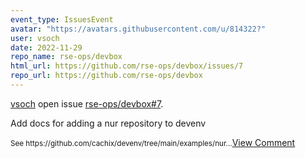 ```yaml
---
event_type: IssuesEvent
avatar: "https://avatars.githubusercontent.com/u/814322?"
user: vsoch
date: 2022-11-29
repo_name: rse-ops/devbox
html_url: https://github.com/rse-ops/devbox/issues/7
repo_url: https://github.com/rse-ops/devbox
---
```


<a href='https://github.com/vsoch' target='_blank'>vsoch</a> open issue <a href='https://github.com/rse-ops/devbox/issues/7' target='_blank'>rse-ops/devbox#7</a>.

<p>Add docs for adding a nur repository to devenv</p><small>See https://github.com/cachix/devenv/tree/main/examples/nur...</small><a href='https://github.com/rse-ops/devbox/issues/7' target='_blank'>View Comment</a>